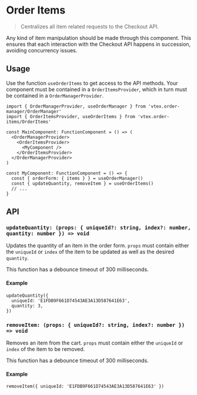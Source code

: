 # Order Items

> Centralizes all item related requests to the Checkout API.

Any kind of item manipulation should be made through this component. This ensures that each interaction with the Checkout API happens in succession, avoiding concurrency issues.

## Usage

Use the function `useOrderItems` to get access to the API methods. Your component must be contained in a `OrderItemsProvider`, which in turn must be contained in a `OrderManagerProvider`.

```tsx
import { OrderManagerProvider, useOrderManager } from 'vtex.order-manager/OrderManager'
import { OrderItemsProvider, useOrderItems } from 'vtex.order-items/OrderItems'

const MainComponent: FunctionComponent = () => (
  <OrderManagerProvider>
    <OrderItemsProvider>
      <MyComponent />
    </OrderItemsProvider>
  </OrderManagerProvider>
)

const MyComponent: FunctionComponent = () => {
  const { orderForm: { items } } = useOrderManager()
  const { updateQuantity, removeItem } = useOrderItems()
  // ...
}
```

## API

### `updateQuantity: (props: { uniqueId?: string, index?: number, quantity: number }) => void`

Updates the quantity of an item in the order form. `props` must contain either the `uniqueId` or `index` of the item to be updated as well as the desired `quantity`.

This function has a debounce timeout of 300 milliseconds.

#### Example

```tsx
updateQuantity({
  uniqueId: 'E1FDB9F661D74543AE3A13D587641E63',
  quantity: 3,
})
```

### `removeItem: (props: { uniqueId?: string, index?: number }) => void`

Removes an item from the cart. `props` must contain either the `uniqueId` or `index` of the item to be removed.

This function has a debounce timeout of 300 milliseconds.

#### Example

```tsx
removeItem({ uniqueId: 'E1FDB9F661D74543AE3A13D587641E63' })
```
